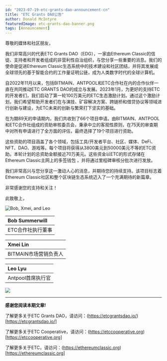 ```yaml
---
id: "2023-07-19-etc-grants-dao-announcement-cn"
title: "ETC Grants DAO公告"
author: Donald McIntyre
featuredImage: etc-grants-dao-banner.png
tags: [Announcement]
---
```


尊敬的媒体和社区朋友，

我们非常高兴的代表ETC Grants DAO（EDG），一家由Ethereum Classic的信徒、支持者和开发者组成的非营利性自治组织，与您分享一些重要的消息。我们的使命是促进Ethereum Classic生态系统中的技术建设和社区团结，并将其发展成全球领先的基于智能合约的工作量证明公链，成为人类数字时代的全球计算机。

自2022年11月以来，包括BITMAIN、ANTPOOL和ETC合作社在内的合作伙伴一直在共同推动ETC GRANTS DAO的成立与发展。2023年1月，为更好的支持ETC的开发者们，我们启动了第一轮100万美元的ETC生态激励计划。通过这个激励计划，我们希望帮助开发者们在与演技、矿容解决方案、跨链桥和借贷协议等领域进行创新与建设，为ETC未来的创新与繁荣打下坚实的基础。

在为期89天的申请期内，我们共收到了66个项目申请。由BITMAIN、ANTPOOL和ETC合作社组成的资助审核委员会，秉承中立的客观性原则，在75天的审查期中对所有申请进行了全方面的评估，最终选择了19个项目进行资助。

这些资助的项目涵盖了各个领域，包括工具/开发者平台、社区、媒体、DeFi、NFT、DAO、游戏等。每个项目将获得从3800美元到50000美元不等的ETC资助。本轮计划的总资助金额接近70万美元。这些资金以ETC的形式存储在Ethereum Classic主网上的多签钱包 ，并将通过里程碑审核分批次进行发放。

我们非常高兴与您分享这一激动人心的消息，并期待您的持续支持。该项目标志着Ethereum Classic社区和整个区块链生态系统迈入了一个充满期待的新篇章。

非常感谢您的支持和关注！

此致敬上，

![Bob, Xmei, and Leo](/bob-xmei-leo-2.png)


| Bob Summerwill | 
|:---------------|
| ETC合作社执行董事 |

| Xmei Lin | 
|:-----------|
| BITMAIN市场营销负责人 |

| Leo Lyu |
|:--------|
| Antpool首席执行官 |

![](/etc-grants-dao-team-logos.png)

---

**感谢您阅读本期文章!**

了解更多关于ETC Grants DAO，请访问：(https://etcgrantsdao.io/)[https://etcgrantsdao.io/]

了解更多关于ETC Cooperative，请访问：(https://etccooperative.org)[https://etccooperative.org]

了解更多关于ETC，请访问：(https://ethereumclassic.org)[https://ethereumclassic.org]
